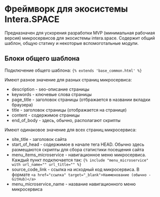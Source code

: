 # Фреймворк для экосистемы Intera.SPACE

Предназначен для ускорения разработки MVP (минимальная рабочиая версия) микросервисов для экосистемы intera.space. Содержит общий шаблон, общую статику и некоторые вспомоготальные модули.

## Блоки общего шаблона

Подключение общего шаблона: `{% extends 'base_common.html' %}`

Имеют разное значение для разных страниц микросервиса:
- description - seo-описание страницы
- keywords - ключевые слова страницы
- page_title - заголовок страницы (отбражается в названии вкладки браузера)
- title - заголовок страницы (отображается на странице)
- content - содержимое страницы
- end_of_body - здесь, обычно, располагают скрипты

Имеют одинаковое значение для всех страниц микросервиса:
- site_title - заголовок сайта
- start_of_head - содержимое в начале тега HEAD. Обычно здесь размещаются скрипты для сбора статистики посещения сайта
- menu_items_microservice - навигационное меню микросервиса. Каждый пункт подключается так: `{% include "menu_microservice" with url_name="" url_title="" %}`
- source_code_link - ссылка на исходный код микросервиса. В формате `<a href="ссылка" target="_blank">Наименование (обычно - GitHub)</a>`
- menu_microservice_name - название навигационного меню микросервиса